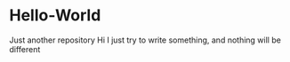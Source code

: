 # Hello-World
Just another repository
Hi 
I just try to write something, and nothing will be different
